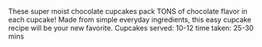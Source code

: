 These super moist chocolate cupcakes pack TONS of chocolate flavor in each cupcake!
 Made from simple everyday ingredients, this easy cupcake recipe will be your new favorite. 
 Cupcakes served: 10-12
 time taken: 25-30 mins